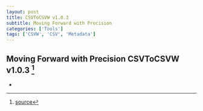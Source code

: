 ```yaml
---
layout: post
title: CSVToCSVW v1.0.3
subtitle: Moving Forward with Precision
categories: ['Tools']
tags: ['CSVW', 'CSV', 'Metadata']
---
```


## Moving Forward with Precision CSVToCSVW v1.0.3 [^fn1]

-

[^fn1]: [source](https://github.com/Mat-O-Lab/CSVtoCSVW/releases/tag/v1.0.3)